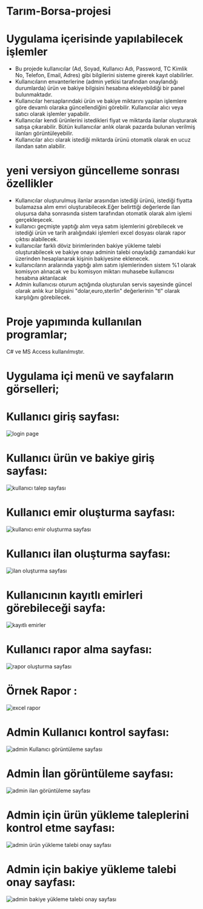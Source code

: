 # Tarım-Borsa-projesi


# Uygulama içerisinde yapılabilecek işlemler
- Bu projede kullanıcılar (Ad, Soyad, Kullanıcı Adı, Password, TC Kimlik No, Telefon, Email, Adres) gibi bilgilerini sisteme girerek kayıt olabilirler.
- Kullanıcıların envanterlerine (admin yetkisi tarafından onaylandığı durumlarda) ürün ve bakiye bilgisini hesabına ekleyebildiği bir panel bulunmaktadır.
- Kullanıcılar hersaplarındaki ürün ve bakiye miktarını yapılan işlemlere göre devamlı olaraka güncellendiğini görebilir.
Kullanıcılar alıcı veya satıcı olarak işlemler yapabilir.
- Kullanıcılar kendi ürünlerini  istedikleri fiyat ve miktarda ilanlar oluşturarak satışa çıkarabilir.
Bütün kullanıcılar anlık olarak pazarda bulunan verilmiş ilanları görüntüleyebilir.
- Kullanıcılar alıcı olarak istediği miktarda ürünü otomatik olarak en ucuz ilandan satın alabilir.

# yeni versiyon güncelleme sonrası özellikler
- Kullanıcılar oluşturulmuş ilanlar arasından istediği ürünü, istediği fiyatta bulamazsa alım emri oluşturabilecek.Eğer belirttiği değerlerde ilan oluşursa daha sonrasında sistem tarafından otomatik olarak alım işlemi gerçekleşecek.
- kullanıcı geçmişte yaptığı alım veya satım işlemlerini görebilecek ve istediği ürün ve tarih aralığındaki işlemleri excel dosyası olarak rapor çıktısı alabilecek.
- kullanıcılar farklı döviz birimlerinden bakiye yükleme talebi oluşturabilecek ve bakiye onayı adminin talebi onayladığı zamandaki kur üzerinden hesaplanarak kişinin bakiyesine eklenecek.
- kullanıcıların aralarında yaptığı alım satım işlemlerinden sistem %1 olarak komisyon alınacak ve bu komisyon miktarı muhasebe kullanıcısı hesabına aktarılacak
- Admin kullanıcısı oturum açtığında oluşturulan servis sayesinde güncel olarak anlık kur bilgisini "dolar,euro,sterlin" değerlerinin "tl" olarak karşılığını görebilecek.


# Proje yapımında kullanılan programlar;
C# ve MS Access kullanılmıştır.

# Uygulama içi menü ve sayfaların görselleri;

# Kullanıcı giriş sayfası:

![login page](https://user-images.githubusercontent.com/84309668/181712208-97853b91-1b79-4ebb-ab74-7a121e69d3e2.PNG)
 
# Kullanıcı ürün ve bakiye giriş sayfası:
![kullanıcı talep sayfası](https://user-images.githubusercontent.com/84309668/181713022-30b0893e-31be-4869-a5f9-51fb4f32ae2c.PNG)

# Kullanıcı emir oluşturma sayfası:
![kullanıcı emir oluşturma sayfası](https://user-images.githubusercontent.com/84309668/181713231-30f30eec-6b86-415d-a4cf-e2af7ad7f86c.PNG)

# Kullanıcı ilan oluşturma sayfası:
![ilan oluşturma sayfası](https://user-images.githubusercontent.com/84309668/181713505-71103838-ff4d-4270-8b04-3097b4cb6830.PNG)

# Kullanıcının kayıtlı emirleri görebileceği sayfa:
![kayıtlı emirler](https://user-images.githubusercontent.com/84309668/181714189-33e23aba-7784-4734-8bde-4c63879f8e2a.PNG)

# Kullanıcı rapor alma sayfası:
![rapor oluşturma sayfası](https://user-images.githubusercontent.com/84309668/181714411-d64b041c-e248-45c6-8d06-f2624dfef34d.PNG)

# Örnek Rapor :
![excel rapor](https://user-images.githubusercontent.com/84309668/181714668-474bce46-2af2-48c5-9096-62bf245cb78a.PNG)

# Admin Kullanıcı kontrol sayfası:
![admin Kullanıcı görüntüleme sayfası](https://user-images.githubusercontent.com/84309668/181714976-32362e1b-5b55-498f-9ef0-7c4c62ce6f3d.PNG)

# Admin İlan görüntüleme sayfası:
![admin ilan görüntüleme sayfası](https://user-images.githubusercontent.com/84309668/181715167-7ec0e4f2-55e8-40e1-a8cf-55fdab2d79ac.PNG)

# Admin için ürün yükleme taleplerini kontrol etme sayfası:
![admin ürün yükleme talebi onay sayfası](https://user-images.githubusercontent.com/84309668/181715461-46d829f9-c1f6-49ef-9d26-6401c6403d37.PNG)

# Admin için bakiye yükleme talebi onay sayfası:
![admin bakiye yükleme talebi onay sayfası](https://user-images.githubusercontent.com/84309668/181715653-8871eda2-8232-41ce-ba70-0ad644b3c620.PNG)


